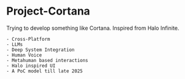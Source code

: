 # Project-Cortana

Trying to develop something like Cortana. Inspired from Halo Infinite.

    - Cross-Platform
    - LLMs
    - Deep System Integration
    - Human Voice
    - Metahuman based interactions
    - Halo inspired UI
    - A PoC model till late 2025
